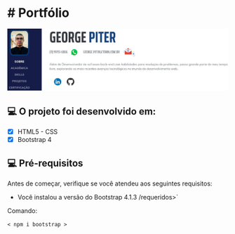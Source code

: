 # # Portfólio 

<img src="https://github.com/georgepiter/portfolio/blob/main/assets/img/port.jpg?raw=true" alt="port Page"/>


## 💻 O projeto foi desenvolvido em:

- [x] HTML5 - CSS
- [x] Bootstrap 4

## 💻 Pré-requisitos

Antes de começar, verifique se você atendeu aos seguintes requisitos:

* Você instalou a versão do Bootstrap 4.1.3 /requeridos>`

Comando:
```
< npm i bootstrap >

```
